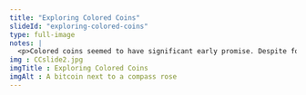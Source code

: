 ```yaml
--- 
title: "Exploring Colored Coins"
slideId: "exploring-colored-coins"
type: full-image
notes: |
  <p>Colored coins seemed to have significant early promise. Despite focusing on the transfer of crypto, the Bitcoin blockchain does allow for a small amount of transaction data to be included in a block. These coins would use this extra data to distinguish themselves from the average bitcoin, ideally giving users the ability to trade shares or a whole of an asset. The data signified that two transacting parties were agreeing upon what that NFT represents. Although the Bitcoin blockchain could process enough data to distinguish between colored coins and regular bitcoin, data limitations would prove to be a lingering issue for the project.</p>
img : CCslide2.jpg
imgTitle : Exploring Colored Coins
imgAlt : A bitcoin next to a compass rose
---
```

